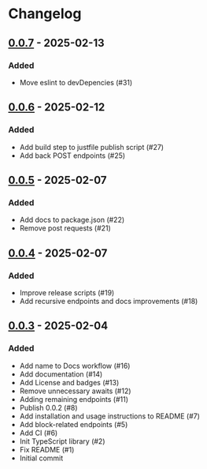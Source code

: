 Changelog
=========

[0.0.7](https://github.com/raphjaph/ordapi/releases/tag/0.0.7) - 2025-02-13
---------------------------------------------------------------------------

### Added
- Move eslint to devDepencies (#31)

[0.0.6](https://github.com/raphjaph/ordapi/releases/tag/0.0.6) - 2025-02-12
---------------------------------------------------------------------------

### Added
- Add build step to justfile publish script (#27)
- Add back POST endpoints (#25)

[0.0.5](https://github.com/raphjaph/ordapi/releases/tag/0.0.5) - 2025-02-07
---------------------------------------------------------------------------

### Added
- Add docs to package.json (#22)
- Remove post requests (#21)

[0.0.4](https://github.com/raphjaph/ordapi/releases/tag/0.0.4) - 2025-02-07
---------------------------------------------------------------------------

### Added
- Improve release scripts (#19)
- Add recursive endpoints and docs improvements (#18)

[0.0.3](https://github.com/raphjaph/ordapi/releases/tag/0.0.3) - 2025-02-04
---------------------------------------------------------------------------

### Added
- Add name to Docs workflow (#16)
- Add documentation (#14)
- Add License and badges (#13)
- Remove unnecessary awaits (#12)
- Adding remaining endpoints (#11)
- Publish 0.0.2 (#8)
- Add installation and usage instructions to README (#7)
- Add block-related endpoints (#5)
- Add CI (#6)
- Init TypeScript library (#2)
- Fix README (#1)
- Initial commit
